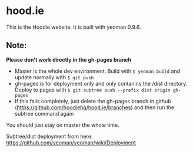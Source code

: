 hood.ie
=======

This is the Hoodie website. It is built with yeoman 0.9.6.

Note: 
-----

**Please don't work directly in the gh-pages branch**

- Master is the whole dev environment. Build with `$ yeoman build` and update normally with `$ git push`
- gh-pages is for deployment only and only contanins the /dist directory. Deploy to pages with `$ git subtree push --prefix dist origin gh-pages`
- If this fails completely, just delete the gh-pages branch in github (https://github.com/hoodiehq/hood.ie/branches) and then run the subtree command again

You should just stay on master the whole time.

Subtree/dist deployment from here: https://github.com/yeoman/yeoman/wiki/Deployment
